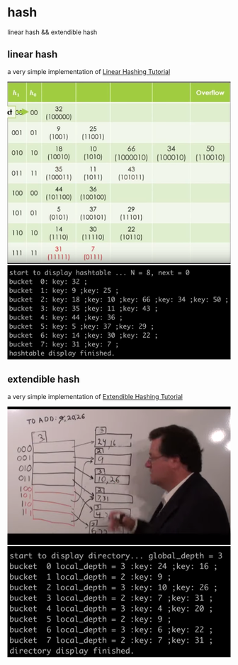 # hash
linear hash &amp;&amp; extendible hash


## linear hash

a very simple implementation of [Linear Hashing Tutorial](https://www.youtube.com/embed/h37Jhr21ByQ)

![youtube example](demo/youtube_example_linearhashing.png)
![my result](demo/result_linearhashing.png)


## extendible hash
a very simple implementation of [Extendible Hashing Tutorial](https://youtu.be/TtkN2xRAgv4)

![youtube_example](demo/youtube_example_extendiblehashing.png)
![my_result](demo/result_extendiblehashing.png)

